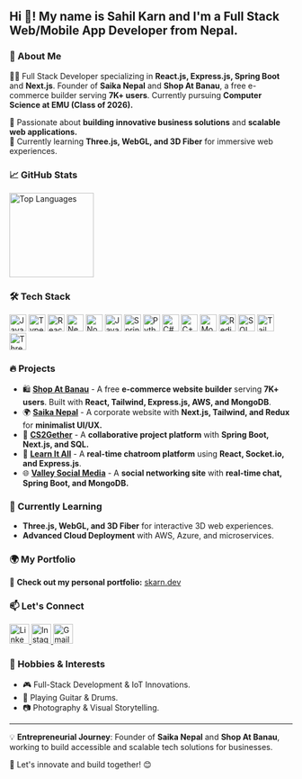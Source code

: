<h2 align="left">Hi 👋! My name is Sahil Karn and I'm a Full Stack Web/Mobile App Developer from Nepal.</h2>

### 🚀 About Me
👨‍💻 Full Stack Developer specializing in **React.js, Express.js, Spring Boot** and **Next.js**. Founder of **Saika Nepal** and **Shop At Banau**, a free e-commerce builder serving **7K+ users**. Currently pursuing **Computer Science at EMU (Class of 2026).**

🔹 Passionate about **building innovative business solutions** and **scalable web applications.**  
🔹 Currently learning **Three.js, WebGL, and 3D Fiber** for immersive web experiences.

### 📈 GitHub Stats
<div align="start">

  <img src="https://github-readme-stats.vercel.app/api/top-langs?username=skarn03&locale=en&hide_title=false&layout=compact&card_width=320&langs_count=5&theme=dracula&hide_border=false" height="150" alt="Top Languages"  />
</div>

### 🛠 Tech Stack
<div align="left">
  <img src="https://cdn.jsdelivr.net/gh/devicons/devicon/icons/javascript/javascript-original.svg" height="30" alt="JavaScript" />
  <img src="https://cdn.jsdelivr.net/gh/devicons/devicon/icons/typescript/typescript-original.svg" height="30" alt="TypeScript" />
  <img src="https://cdn.jsdelivr.net/gh/devicons/devicon/icons/react/react-original.svg" height="30" alt="React" />
  <img src="https://cdn.jsdelivr.net/gh/devicons/devicon/icons/nextjs/nextjs-original.svg" height="30" alt="Next.js" />
  <img src="https://cdn.jsdelivr.net/gh/devicons/devicon/icons/nodejs/nodejs-original.svg" height="30" alt="Node.js" />
  <img src="https://cdn.jsdelivr.net/gh/devicons/devicon/icons/java/java-original.svg" height="30" alt="Java" />
  <img src="https://cdn.jsdelivr.net/gh/devicons/devicon/icons/spring/spring-original.svg" height="30" alt="Spring Boot" />
  <img src="https://cdn.jsdelivr.net/gh/devicons/devicon/icons/python/python-original.svg" height="30" alt="Python" />
  <img src="https://cdn.jsdelivr.net/gh/devicons/devicon/icons/csharp/csharp-original.svg" height="30" alt="C#" />
  <img src="https://cdn.jsdelivr.net/gh/devicons/devicon/icons/cplusplus/cplusplus-original.svg" height="30" alt="C++" />
  <img src="https://cdn.jsdelivr.net/gh/devicons/devicon/icons/mongodb/mongodb-original.svg" height="30" alt="MongoDB" />
  <img src="https://cdn.jsdelivr.net/gh/devicons/devicon/icons/redis/redis-original.svg" height="30" alt="Redis" />
  <img src="https://cdn.jsdelivr.net/gh/devicons/devicon/icons/sqlite/sqlite-original.svg" height="30" alt="SQL" />
  <img src="https://cdn.jsdelivr.net/gh/devicons/devicon/icons/tailwindcss/tailwindcss-original.svg" height="30" alt="Tailwind CSS" />
  <img src="https://cdn.jsdelivr.net/gh/devicons/devicon/icons/threejs/threejs-original.svg" height="30" alt="Three.js" />
</div>

### 🔥 Projects
- 🛍 **[Shop At Banau](https://github.com/skarn03/shop-at-banau)** - A free **e-commerce website builder** serving **7K+ users**. Built with **React, Tailwind, Express.js, AWS, and MongoDB**.
- 🌍 **[Saika Nepal](https://github.com/skarn03/saika-nepal)** - A corporate website with **Next.js, Tailwind, and Redux** for **minimalist UI/UX.**
- 🤝 **[CS2Gether](https://github.com/skarn03/cs2gether)** - A **collaborative project platform** with **Spring Boot, Next.js, and SQL.**
- 💬 **[Learn It All](https://github.com/skarn03/learn-it-all)** - A **real-time chatroom platform** using **React, Socket.io, and Express.js**.
- 🌐 **[Valley Social Media](https://github.com/skarn03/valley)** - A **social networking site** with **real-time chat, Spring Boot, and MongoDB.**

### 🌱 Currently Learning
- **Three.js, WebGL, and 3D Fiber** for interactive 3D web experiences.
- **Advanced Cloud Deployment** with AWS, Azure, and microservices.

### 🌍 My Portfolio
🚀 **Check out my personal portfolio:** [skarn.dev](https://skarn.dev)  

### 📫 Let's Connect
<div align="left">
  <a href="https://www.linkedin.com/in/sahil-karn/" target="_blank">
    <img src="https://img.shields.io/badge/LinkedIn-blue?style=for-the-badge&logo=linkedin" height="35" alt="LinkedIn" />
  </a>
  <a href="https://www.instagram.com/sahilkarn_17/" target="_blank">
    <img src="https://img.shields.io/badge/Instagram-E4405F?style=for-the-badge&logo=instagram&logoColor=white" height="35" alt="Instagram" />
  </a>
  <a href="mailto:sahilkarn03@gmail.com" target="_blank">
    <img src="https://img.shields.io/badge/Gmail-D14836?style=for-the-badge&logo=gmail&logoColor=white" height="35" alt="Gmail" />
  </a>
</div>

### 🎸 Hobbies & Interests
- 🎮 Full-Stack Development & IoT Innovations.
- 🎸 Playing Guitar & Drums.
- 📷 Photography & Visual Storytelling.

---

💡 **Entrepreneurial Journey**: Founder of **Saika Nepal** and **Shop At Banau**, working to build accessible and scalable tech solutions for businesses.

🚀 Let's innovate and build together! 😊

